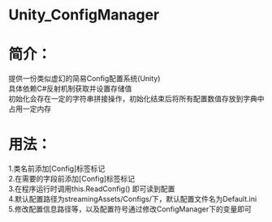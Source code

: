 # Unity_ConfigManager
# 简介：
提供一份类似虚幻的简易Config配置系统(Unity)  
具体依赖C#反射机制获取并设置存储值  
初始化会存在一定的字符串拼接操作，初始化结束后将所有配置数值存放到字典中占用一定内存  

# 用法：
1.类名前添加[Config]标签标记  
2.在需要的字段前添加[Config]标签标记  
3.在程序运行时调用this.ReadConfig() 即可读到配置  
4.默认配置路径为streamingAssets/Configs/下，默认配置文件名为Default.ini  
5.修改配置信息路径等，以及配置符号通过修改ConfigManager下的变量即可  
